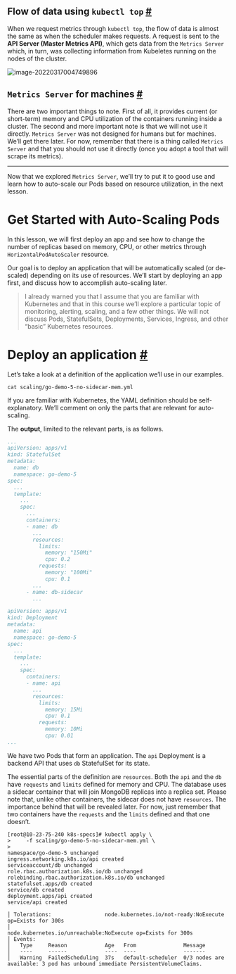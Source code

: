 ## Flow of data using `kubectl top` [#](https://www.educative.io/module/lesson/kubernetes-monitoring-logging-auto-scaling/m72Y9G9PZmG#Flow-of-data-using-kubectl-top-)

When we request metrics through `kubectl top`, the flow of data is almost the same as when the scheduler makes requests. A request is sent to the **API Server (Master Metrics API)**, which gets data from the `Metrics Server` which, in turn, was collecting information from Kubeletes running on the nodes of the cluster.



![image-20220317004749896](/Users/user/playground/share/nrookie.github.io/collections/k8s-related/Monitoring-logging-auto-scaling/image-20220317004749896.png)



## `Metrics Server` for machines [#](https://www.educative.io/module/lesson/kubernetes-monitoring-logging-auto-scaling/m72Y9G9PZmG#Metrics-Server-for-machines-)

There are two important things to note. First of all, it provides current (or short-term) memory and CPU utilization of the containers running inside a cluster. The second and more important note is that we will not use it directly. `Metrics Server` was not designed for humans but for machines. We’ll get there later. For now, remember that there is a thing called `Metrics Server` and that you should not use it directly (once you adopt a tool that will scrape its metrics).

------

Now that we explored `Metrics Server`, we’ll try to put it to good use and learn how to auto-scale our Pods based on resource utilization, in the next lesson.





# Get Started with Auto-Scaling Pods



In this lesson, we will first deploy an app and see how to change the number of replicas based on memory, CPU, or other metrics through `HorizontalPodAutoScaler` resource.



Our goal is to deploy an application that will be automatically scaled (or de-scaled) depending on its use of resources. We’ll start by deploying an app first, and discuss how to accomplish auto-scaling later.



> I already warned you that I assume that you are familiar with Kubernetes and that in this course we’ll explore a particular topic of monitoring, alerting, scaling, and a few other things. We will not discuss Pods, StatefulSets, Deployments, Services, Ingress, and other “basic” Kubernetes resources.



# Deploy an application [#](https://www.educative.io/module/lesson/kubernetes-monitoring-logging-auto-scaling/m7mxQ0L0BgA#Deploy-an-application-)

Let’s take a look at a definition of the application we’ll use in our examples.

```shell
cat scaling/go-demo-5-no-sidecar-mem.yml
```



If you are familiar with Kubernetes, the YAML definition should be self-explanatory. We’ll comment on only the parts that are relevant for auto-scaling.

The **output**, limited to the relevant parts, is as follows.

```yaml
...
apiVersion: apps/v1
kind: StatefulSet
metadata:
  name: db
  namespace: go-demo-5
spec:
  ...
  template:
    ...
    spec:
      ...
      containers:
      - name: db
        ...
        resources:
          limits:
            memory: "150Mi"
            cpu: 0.2
          requests:
            memory: "100Mi"
            cpu: 0.1
        ...
      - name: db-sidecar
        ...

apiVersion: apps/v1
kind: Deployment
metadata:
  name: api
  namespace: go-demo-5
spec:
  ...
  template:
    ...
    spec:
      containers:
      - name: api
        ...
        resources:
          limits:
            memory: 15Mi
            cpu: 0.1
          requests:
            memory: 10Mi
            cpu: 0.01
...
```

We have two Pods that form an application. The `api` Deployment is a backend API that uses `db` StatefulSet for its state.

The essential parts of the definition are `resources`. Both the `api` and the `db` have `requests` and `limits` defined for memory and CPU. The database uses a sidecar container that will join MongoDB replicas into a replica set. Please note that, unlike other containers, the sidecar does not have `resources`. The importance behind that will be revealed later. For now, just remember that two containers have the `requests` and the `limits` defined and that one doesn’t.



``` shell
[root@10-23-75-240 k8s-specs]# kubectl apply \
>     -f scaling/go-demo-5-no-sidecar-mem.yml \
> 
namespace/go-demo-5 unchanged
ingress.networking.k8s.io/api created
serviceaccount/db unchanged
role.rbac.authorization.k8s.io/db unchanged
rolebinding.rbac.authorization.k8s.io/db unchanged
statefulset.apps/db created
service/db created
deployment.apps/api created
service/api created

```



``` shell
│ Tolerations:                 node.kubernetes.io/not-ready:NoExecute op=Exists for 300s                                                                                                            
│                              node.kubernetes.io/unreachable:NoExecute op=Exists for 300s                                                                                                          
│ Events:                                                                                                                                                                                           
│   Type     Reason            Age   From               Message                                                                                                                                     
│   ----     ------            ----  ----               -------                                                                                                                                     
│   Warning  FailedScheduling  37s   default-scheduler  0/3 nodes are available: 3 pod has unbound immediate PersistentVolumeClaims.  
```



